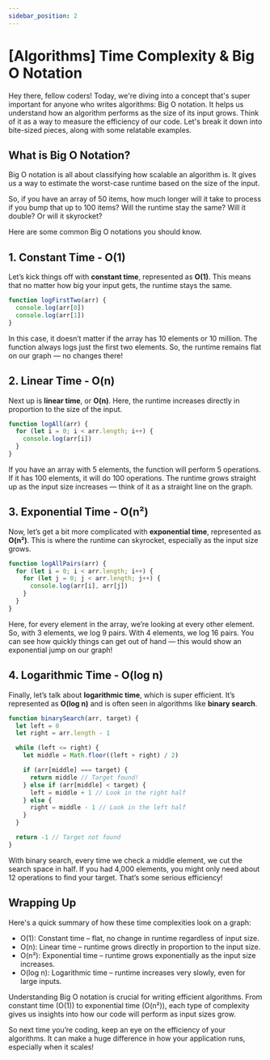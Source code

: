 ```yaml
---
sidebar_position: 2
---
```


# [Algorithms] Time Complexity & Big O Notation

Hey there, fellow coders! Today, we're diving into a concept that's super important for anyone who writes algorithms: Big O notation. It helps us understand how an algorithm performs as the size of its input grows. Think of it as a way to measure the efficiency of our code. Let's break it down into bite-sized pieces, along with some relatable examples.

## What is Big O Notation?

Big O notation is all about classifying how scalable an algorithm is. It gives us a way to estimate the worst-case runtime based on the size of the input.

So, if you have an array of 50 items, how much longer will it take to process if you bump that up to 100 items? Will the runtime stay the same? Will it double? Or will it skyrocket?

Here are some common Big O notations you should know.

## 1. Constant Time - O(1)

Let’s kick things off with **constant time**, represented as **O(1)**. This means that no matter how big your input gets, the runtime stays the same.

```javascript
function logFirstTwo(arr) {
  console.log(arr[0])
  console.log(arr[1])
}
```

In this case, it doesn’t matter if the array has 10 elements or 10 million. The function always logs just the first two elements. So, the runtime remains flat on our graph — no changes there!

## 2. Linear Time - O(n)

Next up is **linear time**, or **O(n)**. Here, the runtime increases directly in proportion to the size of the input.

```javascript
function logAll(arr) {
  for (let i = 0; i < arr.length; i++) {
    console.log(arr[i])
  }
}
```

If you have an array with 5 elements, the function will perform 5 operations. If it has 100 elements, it will do 100 operations. The runtime grows straight up as the input size increases — think of it as a straight line on the graph.

## 3. Exponential Time - O(n²)

Now, let’s get a bit more complicated with **exponential time**, represented as **O(n²)**. This is where the runtime can skyrocket, especially as the input size grows.

```javascript
function logAllPairs(arr) {
  for (let i = 0; i < arr.length; i++) {
    for (let j = 0; j < arr.length; j++) {
      console.log(arr[i], arr[j])
    }
  }
}
```

Here, for every element in the array, we’re looking at every other element. So, with 3 elements, we log 9 pairs. With 4 elements, we log 16 pairs. You can see how quickly things can get out of hand — this would show an exponential jump on our graph!

## 4. Logarithmic Time - O(log n)

Finally, let’s talk about **logarithmic time**, which is super efficient. It’s represented as **O(log n)** and is often seen in algorithms like **binary search**.

```javascript
function binarySearch(arr, target) {
  let left = 0
  let right = arr.length - 1

  while (left <= right) {
    let middle = Math.floor((left + right) / 2)

    if (arr[middle] === target) {
      return middle // Target found!
    } else if (arr[middle] < target) {
      left = middle + 1 // Look in the right half
    } else {
      right = middle - 1 // Look in the left half
    }
  }

  return -1 // Target not found
}
```

With binary search, every time we check a middle element, we cut the search space in half. If you had 4,000 elements, you might only need about 12 operations to find your target. That’s some serious efficiency!

## Wrapping Up

Here's a quick summary of how these time complexities look on a graph:

- O(1): Constant time – flat, no change in runtime regardless of input size.
- O(n): Linear time – runtime grows directly in proportion to the input size.
- O(n²): Exponential time – runtime grows exponentially as the input size increases.
- O(log n): Logarithmic time – runtime increases very slowly, even for large inputs.

Understanding Big O notation is crucial for writing efficient algorithms. From constant time (O(1)) to exponential time (O(n²)), each type of complexity gives us insights into how our code will perform as input sizes grow.

So next time you’re coding, keep an eye on the efficiency of your algorithms. It can make a huge difference in how your application runs, especially when it scales!

